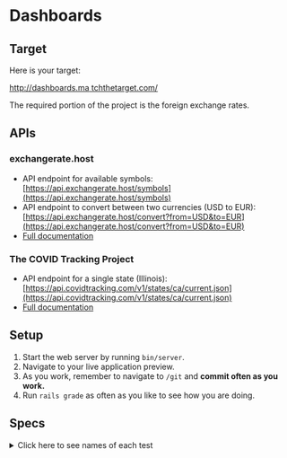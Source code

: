 # Dashboards

## Target

Here is your target:

[http://dashboards.ma tchthetarget.com/](http://dashboards.matchthetarget.com/)

The required portion of the project is the foreign exchange rates.

## APIs

### exchangerate.host

 - API endpoint for available symbols: [https://api.exchangerate.host/symbols](https://api.exchangerate.host/symbols)
 - API endpoint to convert between two currencies (USD to EUR): [https://api.exchangerate.host/convert?from=USD&to=EUR](https://api.exchangerate.host/convert?from=USD&to=EUR)
 - [Full documentation](https://exchangerate.host/#/#docs)

### The COVID Tracking Project

 - API endpoint for a single state (Illinois): [https://api.covidtracking.com/v1/states/ca/current.json](https://api.covidtracking.com/v1/states/ca/current.json)
 - [Full documentation](https://covidtracking.com/data/api)
 
## Setup

1. Start the web server by running `bin/server`.
1. Navigate to your live application preview.
1. As you work, remember to navigate to `/git` and **commit often as you work.**
1. Run `rails grade` as often as you like to see how you are doing.

## Specs
<details>
  <summary>Click here to see names of each test</summary>

/forex has a level one heading with the text 'Currency pairs' 

/forex lists each of the Currency Symbols from the API 

/forex has a link to '/forex/X', where 'X' is a currency symbol, for each currency symbol 

/forex/[CURRENCY SYMBOL] has a level one heading with the text 'Convert [CURRENCY SYMBOL]' 

/forex/[CURRENCY SYMBOL] has a level one heading with the text 'Convert [CURRENCY SYMBOL]' 

/forex/[CURRENCY SYMBOL] has a link with the text 'back' to '/forex' 

/forex/[CURRENCY SYMBOL] has a link with the text, 'Convert 1 X to Y...', to '/forex/X/Y', for each currency symbol 

/forex/[CURRENCY SYMBOL]/[CURRENCY SYMBOL] has a level one heading with the text 'Convert [CURRENCY SYMBOL] to [CURRENCY SYMBOL]' 

/forex/[CURRENCY SYMBOL]/[CURRENCY SYMBOL] has the text '1 [CURRENCY SYMBOL] equals [CURRENCY SYMBOL]' 

/forex/[CURRENCY SYMBOL]/[CURRENCY SYMBOL] has a link with the text 'back' to '/forex/[CURRENCY SYMBOL]' 

/forex/[CURRENCY SYMBOL]/[CURRENCY SYMBOL] has a link with the text 'back' to '/forex/[CURRENCY SYMBOL]' 

</details>
